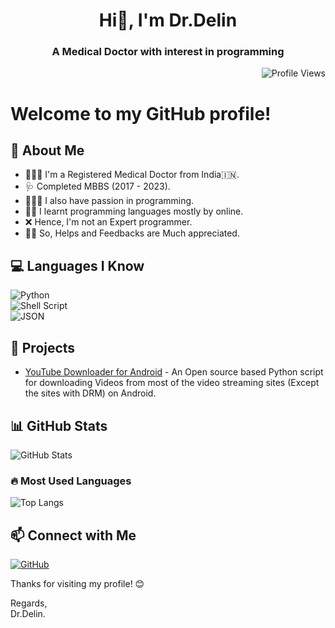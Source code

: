 <h1 align="center">Hi👋, I'm Dr.Delin</h1>
<h3 align="center">A Medical Doctor with interest in programming</h3>
<p align="right">
  <img src="https://komarev.com/ghpvc/?username=DrDelin&color=blue&style=flat" alt="Profile Views">
</p>
<h1 align="left">Welcome to my GitHub profile!</h1>

## 🚀 About Me
- 👨🏻‍⚕️ I'm a Registered Medical Doctor from India🇮🇳.
- 🩺 Completed MBBS (2017 - 2023).
- 🧑🏻‍💻 I also have passion in programming.
- 📖🛜 I learnt programming languages mostly by online.
- ❌️ Hence, I'm not an Expert programmer.
- 🙏🏻 So, Helps and Feedbacks are Much appreciated.

## 💻 Languages I Know
![Python](https://img.shields.io/badge/Python-3776AB?style=for-the-badge&logo=python&logoColor=white)  
![Shell Script](https://img.shields.io/badge/Shell_Script-121011?style=for-the-badge&logo=gnu-bash&logoColor=white)  
![JSON](https://img.shields.io/badge/JSON-000000?style=for-the-badge&logo=json&logoColor=white)  

## 🔧 Projects
- [YouTube Downloader for Android](https://github.com/DrDelin/Youtube-Downloader-Android) - An Open source based Python script for downloading Videos from most of the video streaming sites (Except the sites with DRM) on Android.

## 📊 GitHub Stats
![GitHub Stats](https://github-readme-stats.vercel.app/api?username=DrDelin&show_icons=true&theme=tokyonight&hide=prs)

### 🔥 Most Used Languages
![Top Langs](https://github-readme-stats.vercel.app/api/top-langs/?username=DrDelin&layout=compact&theme=radical)


## 📫 Connect with Me
[![GitHub](https://img.shields.io/badge/GitHub-181717?style=for-the-badge&logo=github&logoColor=white)](https://github.com/DrDelin)

Thanks for visiting my profile! 😊

Regards,  
Dr.Delin.